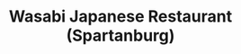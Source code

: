 ---
layout: place
title: "Wasabi Japanese Restaurant (Spartanburg)"
permalink: /south-carolina/spartanburg/wasabi-japanese-restaurant-spartanburg.html
stateAbbr: SC
stateName: South Carolina
cityName: Spartanburg
place_id: ChIJ3R-Ns8CdV4gRz59awV7YvSE
photos:
  - name: >-
      places/ChIJ3R-Ns8CdV4gRz59awV7YvSE/photos/AeeoHcLEmeT8Zc7lKK6upQs0edxyfn56fMF3GklEyRI8ya1N7GhzZ7vPFGwau0iFsavtoMXanrUwYTXTYGVJvu-jlxzBJr0sjYethXq1xtqRgIFibVtmZdsFSipjkOmf_nbfzHz5NiHB3m_Ph7I9tZo14mpiFovvSyY7vVqnJ-Byl3Rwum2mXrb8oJpRHp_IlFx7dsIlipVgiJjrWgO5ANTuvebpNcrnz_SC_BB0m5eUhGjaH_jM5VUm0gfKTb2_W_RNtYkdvqjgr2mml5wBcQgqjeMdJNXbrFlLykV173i4UKmfeg
    widthPx: 4032
    heightPx: 2268
    authorAttributions:
      - displayName: Wasabi Japanese Restaurant (Spartanburg)
        uri: https://maps.google.com/maps/contrib/103382245546720676067
        photoUri: >-
          https://lh3.googleusercontent.com/a-/ALV-UjUZeQzTcx9MF6jJ5B-Djbdwh7Yo8BanFbd-utfY1zqma8ttET_6=s100-p-k-no-mo
    flagContentUri: >-
      https://www.google.com/local/imagery/report/?cb_client=maps_api_places.places_api&image_key=!1e10!2sAF1QipOHPZ2sRY7Dp6B5y71zCl3WjNi5fDj2IbRIrXPb&hl=en-US
    googleMapsUri: >-
      https://www.google.com/maps/place//data=!3m4!1e2!3m2!1sAF1QipOHPZ2sRY7Dp6B5y71zCl3WjNi5fDj2IbRIrXPb!2e10!4m2!3m1!1s0x88579dc0b38d1fdd:0x21bdd85ec15a9fcf
  - name: >-
      places/ChIJ3R-Ns8CdV4gRz59awV7YvSE/photos/AeeoHcLzogaVcUM7ZteXX-LxXb6bAkLYYJfPlR0jJ5irpDtXszeqyjzDnvelVej8tLmwc8pHR8iT2x9dBw67smqcCJY7Zmlkdc15Dni8adj0OCMZ3rvSW27y_Q4k6dOemzg6lzQ6bpiCRffltnGvV-09okRD-d9VfWLHpsc3gjco5JK6L7aqDPEqwlI7lCtLPF6imWHgEQJ28Yi9YUVBDV2HavPLKAzz1yHg1gffI__KP6kuHAF19vhx7m2XxMYOD6giU0Rm6D_P81C4SaksZq4wvwx-Jh9aVlReyyQ9h3229uvXXQ
    widthPx: 3072
    heightPx: 1280
    authorAttributions:
      - displayName: Wasabi Japanese Restaurant (Spartanburg)
        uri: https://maps.google.com/maps/contrib/103382245546720676067
        photoUri: >-
          https://lh3.googleusercontent.com/a-/ALV-UjUZeQzTcx9MF6jJ5B-Djbdwh7Yo8BanFbd-utfY1zqma8ttET_6=s100-p-k-no-mo
    flagContentUri: >-
      https://www.google.com/local/imagery/report/?cb_client=maps_api_places.places_api&image_key=!1e10!2sAF1QipO7wTPp0-oDpGySP7gmAez2AYEvD965WQ_k88rn&hl=en-US
    googleMapsUri: >-
      https://www.google.com/maps/place//data=!3m4!1e2!3m2!1sAF1QipO7wTPp0-oDpGySP7gmAez2AYEvD965WQ_k88rn!2e10!4m2!3m1!1s0x88579dc0b38d1fdd:0x21bdd85ec15a9fcf
  - name: >-
      places/ChIJ3R-Ns8CdV4gRz59awV7YvSE/photos/AeeoHcL5WD9oXkFWzvi-ScwElI1gn_vaFKP91cWHPjZ4thZ58CNOwgPKARgXcd2A7UualsofpXq9giTUIp2OqfGQnbk7Kv9qdWaAcI1oyagJ7ydwgLMN72yFjC5Irj9b9JVY2e-1ZQsTjse4j9cSyPv4Eez4CgiyiL0YlzbHxYWLvkKTzLeN_wenW7WlW6EQ7jrDNgXd42fbZ_JrSHtN7pIbRAjVszBy7Sbkw7yePDaxI1SoOSl3hJC8m7ontZ5sgOCXwvpwztebNV29V-iXHJdXRPcl84SLOUOh1d46iAdic4osKnh7yp3hcMK5KGaZkz4aeZ1j3gsyeiOIo8Cnak7trA70Kz-G619oRp2OGl--n8ftkPnhl06ugfblRJzia-EwbCp6ScyE2FgPZ_FXCXBUNrszhvu4WsshpEFXmeV3mf8DiA
    widthPx: 4800
    heightPx: 3600
    authorAttributions:
      - displayName: Brooke Brown
        uri: https://maps.google.com/maps/contrib/116194588129095032322
        photoUri: >-
          https://lh3.googleusercontent.com/a-/ALV-UjX3Ps3KvkIW4uot-rnCwiuJT0APJbWUevnGALeVyTv8T2hsWeoU=s100-p-k-no-mo
    flagContentUri: >-
      https://www.google.com/local/imagery/report/?cb_client=maps_api_places.places_api&image_key=!1e10!2sCIHM0ogKEICAgIC3o6fGaQ&hl=en-US
    googleMapsUri: >-
      https://www.google.com/maps/place//data=!3m4!1e2!3m2!1sCIHM0ogKEICAgIC3o6fGaQ!2e10!4m2!3m1!1s0x88579dc0b38d1fdd:0x21bdd85ec15a9fcf
  - name: >-
      places/ChIJ3R-Ns8CdV4gRz59awV7YvSE/photos/AeeoHcKf0xNXfce4hxD8piisIia3_qNtgG8xPZFdiKUnIIxLKj_YS2r5kRI7Q1oyfZrDBN4GF-FXf28F9Vuv7Fs9HBJ6pFFisQP_UEA0ie3UBm9bCfMuKVtNQLDzfZVQgF4Bkv5XEOZEm8hXU4vM-jPxYID8nqa9emii58EKzmvzPGYwQf7fEskfHirJWv10W6PqAqaGeTa1ZoKBWlhqV2mtjYvV4Rhm-hHfojZlHFaYa6MIRUJaWRnx9gZbFbyvZvoW5ZS7T5ZJTuhaHqMsEhN2GDIeenkTFBG9M4PjgK5nw4tj1Fm6tKM5jTn0WFzt7fxpKLQWSFw8sxpx7ZhkMZDgOjPv3jVQE8ynl5T3h_RqeaxnNOA1YMIDzlcYG_MzIMqBAyjWsk3HVyTvj-6r8EoTlJGmUk0X3ALZsv1_g9nzW-llfw
    widthPx: 3000
    heightPx: 4000
    authorAttributions:
      - displayName: Sawyer Williams
        uri: https://maps.google.com/maps/contrib/109080888403014011835
        photoUri: >-
          https://lh3.googleusercontent.com/a/ACg8ocI2P4lphSkiw5L0936TWBjlhZJi_03xCcByQFPIohZkH81d8A=s100-p-k-no-mo
    flagContentUri: >-
      https://www.google.com/local/imagery/report/?cb_client=maps_api_places.places_api&image_key=!1e10!2sCIHM0ogKEICAgIDnoYL3YA&hl=en-US
    googleMapsUri: >-
      https://www.google.com/maps/place//data=!3m4!1e2!3m2!1sCIHM0ogKEICAgIDnoYL3YA!2e10!4m2!3m1!1s0x88579dc0b38d1fdd:0x21bdd85ec15a9fcf
  - name: >-
      places/ChIJ3R-Ns8CdV4gRz59awV7YvSE/photos/AeeoHcKKcXXmX5E-KIjtM_pt6pkBJLKfIRj_DVIZKF8dovsqjlsMfvkWfLzMjXAKyl_8gSATWA4EIzqUf_26RFKpTTPgPSFo66T1rTPKpSML9f7-wnZePrV3BfgtvrwOEtXAzXGyuwASSnXXkYpLTPsFSabcLU-Q2iW17wyxDpg1blyO2vdUSuC6MuZyeb7WKy3sv26FJg5K3PSdJ5sZxy4iTPW_UrWpdbiY-JvbqdMasDu_QSHia2v_b3AickzbAjXGP7GBgE0EUf3xIwsIucSU1sy1zOhewpZjv8V7uy9sbd-Sscon-Ax5m8bLDeQ0hLlZhNJOdN2H5UvbvObLFai4qQspGpuxzWSg_Y_GHloCfBuIizDgJUsz3YGgNO4LW5v2Z2UWDLxgg0Cz8_Gmyun4Wn7R91u0aziSzwxZwr3Va1yZGg
    widthPx: 3710
    heightPx: 2168
    authorAttributions:
      - displayName: Elia W
        uri: https://maps.google.com/maps/contrib/108350631506042004670
        photoUri: >-
          https://lh3.googleusercontent.com/a-/ALV-UjXMjf0u0cUH98BPqZitPWzWKih5tSIT_WKAQ0IKFT0BTIM3gtyPOQ=s100-p-k-no-mo
    flagContentUri: >-
      https://www.google.com/local/imagery/report/?cb_client=maps_api_places.places_api&image_key=!1e10!2sCIHM0ogKEICAgICT7crqEA&hl=en-US
    googleMapsUri: >-
      https://www.google.com/maps/place//data=!3m4!1e2!3m2!1sCIHM0ogKEICAgICT7crqEA!2e10!4m2!3m1!1s0x88579dc0b38d1fdd:0x21bdd85ec15a9fcf
  - name: >-
      places/ChIJ3R-Ns8CdV4gRz59awV7YvSE/photos/AeeoHcJracnJekWuqrSX49hCJg2CaX0dGmY0aCJlMlkctKp7d71GeGsBTTUBCjU2U9UOTRpDWBArfDm2S-yRfUY8At6F96_seblzCmkTyZLZkq_JrGpR_S81dj-et7xKWzEZk3Lo1u2J8Bd2rZxwE0spWrBzspk_hfzRNI35tG-ckDTGJmFDVWkcALoMp75zO8-29g-vgTbgJUdmvO9m_GszRsI1NSJXNYLSbSKztigwDZpHm95zCd3x9Jpse2-tYmo7aD7DMVrORn9-D9yMYmsC7MHQVR_0jnYAAOZuz6J3yrDPKAm_E-Oh0eryI2CDpzCKzVkuFjF2worJ6nwW_9342-5dIyIUT6UbZwtiTnoKEdK052MTW8Hn-jjvfGJO5SB-wRQC7jNCcVG_yG-KcFuoJutsueC49Xqc2Ir1mDhDwpU_uv4N
    widthPx: 3287
    heightPx: 2474
    authorAttributions:
      - displayName: Elia W
        uri: https://maps.google.com/maps/contrib/108350631506042004670
        photoUri: >-
          https://lh3.googleusercontent.com/a-/ALV-UjXMjf0u0cUH98BPqZitPWzWKih5tSIT_WKAQ0IKFT0BTIM3gtyPOQ=s100-p-k-no-mo
    flagContentUri: >-
      https://www.google.com/local/imagery/report/?cb_client=maps_api_places.places_api&image_key=!1e10!2sCIHM0ogKEICAgICT7crq4AE&hl=en-US
    googleMapsUri: >-
      https://www.google.com/maps/place//data=!3m4!1e2!3m2!1sCIHM0ogKEICAgICT7crq4AE!2e10!4m2!3m1!1s0x88579dc0b38d1fdd:0x21bdd85ec15a9fcf
  - name: >-
      places/ChIJ3R-Ns8CdV4gRz59awV7YvSE/photos/AeeoHcKAlwlA0EKRZ0YkAMqrOhmL24yOWGKNy3La49_hm-M28dMJz0cHN4dwFc3usAmPX7IIQR26ggqnExZe5xUheniHtB4ndsC5c3b0-NBXY34q3ugUp2_OP_qvPX9QEB9_5r5ZL9exWf9hShZrTk1B5baUVKd_wlrq-kHfrMpvtu-wvlEs9P0GTabrjnk_Qf0odfq6UAooO1HMOIj_7l4c_24InF7tOWb0RERcaacmzshAhmiYIPbtBNuGHNU8lS7NEBWkngpV8q5tepzmv8nlteBSoDqQSGZIrW1wOszy-H50cA
    widthPx: 2349
    heightPx: 1311
    authorAttributions:
      - displayName: Wasabi Japanese Restaurant (Spartanburg)
        uri: https://maps.google.com/maps/contrib/103382245546720676067
        photoUri: >-
          https://lh3.googleusercontent.com/a-/ALV-UjUZeQzTcx9MF6jJ5B-Djbdwh7Yo8BanFbd-utfY1zqma8ttET_6=s100-p-k-no-mo
    flagContentUri: >-
      https://www.google.com/local/imagery/report/?cb_client=maps_api_places.places_api&image_key=!1e10!2sAF1QipNTazsGt7kWmdmYrMwNVK4zgn9QBpVNXc8TCsx-&hl=en-US
    googleMapsUri: >-
      https://www.google.com/maps/place//data=!3m4!1e2!3m2!1sAF1QipNTazsGt7kWmdmYrMwNVK4zgn9QBpVNXc8TCsx-!2e10!4m2!3m1!1s0x88579dc0b38d1fdd:0x21bdd85ec15a9fcf
  - name: >-
      places/ChIJ3R-Ns8CdV4gRz59awV7YvSE/photos/AeeoHcLh_ijoLn7YGY7k8gUqv4v6uwTmxIFaupxitvKfAa3m3kk-9C0Qc2YJaZkrdDvI0ugN6n5w1R7fLLCWooTtR0PiLuXDPapAIwemXstnuuRgB8RR16fLHZnh8S89WVWVb1zY8uH0Y0S9xge3Jjy3kbihO5MfVLgHC9pCo8wiR8R3XJdb_Mlwm8Px9xrZf1T19pre46wBP1TAnpyFZrTjRB-TnRog7HvPOsmng9lguaA0GwadUTt63UBOrL8bkxY2iu3xRZhcEmrJtuoLEd5etBMxIcwCsDjNDi39AIMpewMn-bOzuyMVZPjQpVRbkuEEjF44KysihvuMWjCZ8svgedykbD-eegcdj7Ifspr7dCw3QJCSPRqrdqTOmDUcZY_YaRhU8AOsLz0s77q6UdsWxFtAM_iHltvRScgTj9cosCB5wQ
    widthPx: 3024
    heightPx: 4032
    authorAttributions:
      - displayName: Genalyn Sarento
        uri: https://maps.google.com/maps/contrib/106437215123254390355
        photoUri: >-
          https://lh3.googleusercontent.com/a-/ALV-UjXc1ujIdl5Bw05qLz0WHgDq433uugiJuBoXdofYzNsU-A8xl3g=s100-p-k-no-mo
    flagContentUri: >-
      https://www.google.com/local/imagery/report/?cb_client=maps_api_places.places_api&image_key=!1e10!2sCIHM0ogKEICAgIC51MqIAQ&hl=en-US
    googleMapsUri: >-
      https://www.google.com/maps/place//data=!3m4!1e2!3m2!1sCIHM0ogKEICAgIC51MqIAQ!2e10!4m2!3m1!1s0x88579dc0b38d1fdd:0x21bdd85ec15a9fcf
  - name: >-
      places/ChIJ3R-Ns8CdV4gRz59awV7YvSE/photos/AeeoHcKigBa_dEjL8HzZb5LZE5sY6ygHAVErCxirgMWz1rJgIk-lodwdkL2XOCqF93H2MMMCSBrj4bRC4agr_2mMGA2V4dREgi7839D6qgBeB7Gz2KBWY_GeimY_iIUrJkujrEVeUP0PTqdo6NPejvFI96oRT-KUihuWgssbwUT5UT--5-Muv8nKh3gKH6YVjClqELAhEcxCHVpdgIzFgNw6LwQae-jfSSXqa-DIG7TY87BuRJ8h9qu2jWf5c5ou0mX-y_ycCQeyEQZyJV28WxZ6qKLw_jg9dZ6eLoYsPn_FVN-Z_CjH04K0TSYT0t-KjyYgmVUexTX0hl6tYDCXZC_SYdmPf6mLaHk4mO5K-BUA39PJYwlSb1_w7cd2cy_7-L5PuYgcS6pj5iksi6Np7qFssArHRTYUucGkKyjlGWTM1fHXx2Rx
    widthPx: 4032
    heightPx: 3024
    authorAttributions:
      - displayName: Jonathan Duke
        uri: https://maps.google.com/maps/contrib/109020253299375110238
        photoUri: >-
          https://lh3.googleusercontent.com/a-/ALV-UjUB7EKvjFvNnfGedkofjklKX-jrM1uvlDzTWqEO1qFL4ZBYN844ng=s100-p-k-no-mo
    flagContentUri: >-
      https://www.google.com/local/imagery/report/?cb_client=maps_api_places.places_api&image_key=!1e10!2sCIHM0ogKEICAgICUqozb4QE&hl=en-US
    googleMapsUri: >-
      https://www.google.com/maps/place//data=!3m4!1e2!3m2!1sCIHM0ogKEICAgICUqozb4QE!2e10!4m2!3m1!1s0x88579dc0b38d1fdd:0x21bdd85ec15a9fcf
  - name: >-
      places/ChIJ3R-Ns8CdV4gRz59awV7YvSE/photos/AeeoHcKyRMNhIOvQrWuSRxJR-KH9ZYtYhEt2pZYQwHJC2WYEtvnlnRyJIPlFqtLbUisGONe0yz0H-3Bgmh-_mYc3E7XPpycHyQYaifksrF0z0Um7Yf5nRZQPOWD_19VVtoY1RFz6JkPxeCNfbiWrCsT-nsZ2p4an30UTZjb1DYnY0zKKQlWFfKFOP9jyR0EsdfudxGd6Y1D9KKBIwWufTG1XTMGLtslmtz8gnO0noS3RgkJH0nThBi71q9fPH6EbBXluH5xy636lnDb5BO6rJmRu0oB29lsT6muIxsOPPpBjUL8RRGxwd3RZCfDOBWW2YXzvw9f-A3cbpeMhO0kX71WRi18-fPLLCTvLbI5Ag-PnJvJl1MwkFT36rwWluyZ0k2IeIHISfniZ30IuS9iiafP1oJ_SiGLC1ptOjPjnUPuHkIu5eJIf
    widthPx: 3024
    heightPx: 4032
    authorAttributions:
      - displayName: Skwirl
        uri: https://maps.google.com/maps/contrib/113118604433654429345
        photoUri: >-
          https://lh3.googleusercontent.com/a-/ALV-UjVeURbiDXgYw-yyC9FQYIHGqOz7_frk4FY-kLApVy1ggycL8vaH=s100-p-k-no-mo
    flagContentUri: >-
      https://www.google.com/local/imagery/report/?cb_client=maps_api_places.places_api&image_key=!1e10!2sCIHM0ogKEICAgIDs_oPv0QE&hl=en-US
    googleMapsUri: >-
      https://www.google.com/maps/place//data=!3m4!1e2!3m2!1sCIHM0ogKEICAgIDs_oPv0QE!2e10!4m2!3m1!1s0x88579dc0b38d1fdd:0x21bdd85ec15a9fcf
address: 1529 John B White Sr Blvd C, Spartanburg, SC 29301, USA
street: 1529 John B White Sr Blvd C
city: Spartanburg
state: SC
zip: '29301'
country: USA
neighborhood: null
latitude: '34.922418'
longitude: '-81.973806'
accessibility_options:
  wheelchairAccessibleParking: true
  wheelchairAccessibleEntrance: true
  wheelchairAccessibleRestroom: true
  wheelchairAccessibleSeating: true
business_status: OPERATIONAL
name: Wasabi Japanese Restaurant (Spartanburg)
google_maps_links:
  directionsUri: >-
    https://www.google.com/maps/dir//''/data=!4m7!4m6!1m1!4e2!1m2!1m1!1s0x88579dc0b38d1fdd:0x21bdd85ec15a9fcf!3e0
  placeUri: https://maps.google.com/?cid=2431337275332403151
  writeAReviewUri: >-
    https://www.google.com/maps/place//data=!4m3!3m2!1s0x88579dc0b38d1fdd:0x21bdd85ec15a9fcf!12e1
  reviewsUri: >-
    https://www.google.com/maps/place//data=!4m4!3m3!1s0x88579dc0b38d1fdd:0x21bdd85ec15a9fcf!9m1!1b1
  photosUri: >-
    https://www.google.com/maps/place//data=!4m3!3m2!1s0x88579dc0b38d1fdd:0x21bdd85ec15a9fcf!10e5
primary_type: Japanese Restaurant
opening_hours:
  regular: null
  current: null
secondary_opening_hours:
  regular:
    weekdayDescriptions: null
    type: null
  current:
    weekdayDescriptions: null
    type: null
phone: (864) 576-8998
price_level: PRICE_LEVEL_MODERATE
price_range: $20 &ndash; $30
rating: '4.6'
rating_count: 429
website: https://wasabispartanburg.wixsite.com/menu
description: null
reviews: null
parking_options: null
payment_options: null
allow_dogs: null
curbside_pickup: null
delivery: null
dine_in: null
good_for_children: null
good_for_groups: null
good_for_sports: null
live_music: null
menu_for_children: null
outdoor_seating: null
reservable: null
restroom: null
serves_beer: null
serves_breakfast: null
serves_brunch: null
serves_cocktails: null
serves_coffee: null
serves_dinner: null
serves_dessert: null
serves_lunch: null
serves_vegetarian_food: null
serves_wine: null
takeout: null

---